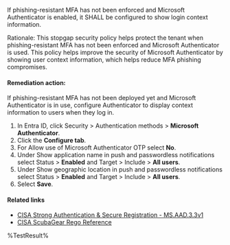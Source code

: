 If phishing-resistant MFA has not been enforced and Microsoft Authenticator is enabled, it SHALL be configured to show login context information.

Rationale: This stopgap security policy helps protect the tenant when phishing-resistant MFA has not been enforced and Microsoft Authenticator is used. This policy helps improve the security of Microsoft Authenticator by showing user context information, which helps reduce MFA phishing compromises.

#### Remediation action:

If phishing-resistant MFA has not been deployed yet and Microsoft Authenticator is in use, configure Authenticator to display context information to users when they log in.

1. In Entra ID, click Security > Authentication methods > **Microsoft Authenticator**.
2. Click the **Configure tab**.
3. For Allow use of Microsoft Authenticator OTP select **No**.
4. Under Show application name in push and passwordless notifications select Status > **Enabled** and Target > Include > **All users**.
5. Under Show geographic location in push and passwordless notifications select Status > **Enabled** and Target > Include > **All users**.
6. Select **Save**.

#### Related links

* [CISA Strong Authentication & Secure Registration - MS.AAD.3.3v1](https://github.com/cisagov/ScubaGear/blob/main/PowerShell/ScubaGear/baselines/aad.md#msaad33v1)
* [CISA ScubaGear Rego Reference](https://github.com/cisagov/ScubaGear/blob/main/PowerShell/ScubaGear/Rego/AADConfig.rego#L254)

<!--- Results --->
%TestResult%
